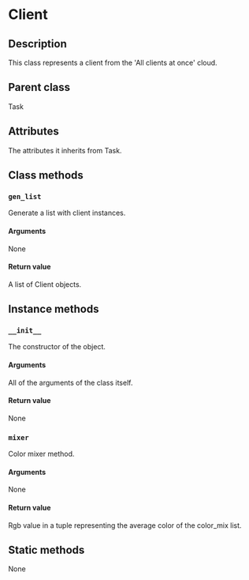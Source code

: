 # Client

## Description
This class represents a client from the 'All clients at once' cloud.

## Parent class
Task

## Attributes

The attributes it inherits from Task.


## Class methods

### ```gen_list```
Generate a list with client instances.

#### Arguments

None

#### Return value

A list of Client objects.


## Instance methods

### ```__init__```
The constructor of the object.


#### Arguments

All of the arguments of the class itself.

#### Return value
None

### ```mixer```

Color mixer method.


#### Arguments

None

#### Return value

Rgb value in a tuple representing the average color of the color_mix list.

## Static methods

None
